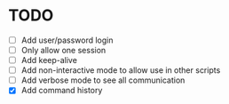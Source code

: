 # TODO
- [ ] Add user/password login
- [ ] Only allow one session
- [ ] Add keep-alive
- [ ] Add non-interactive mode to allow use in other scripts
- [ ] Add verbose mode to see all communication
- [x] Add command history
